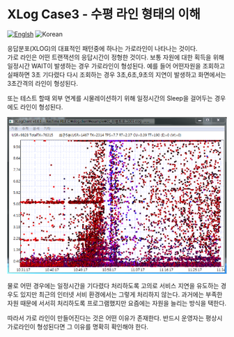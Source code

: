 # XLog Case3 - 수평 라인 형태의 이해
[![Englsh](https://img.shields.io/badge/language-English-red.svg)](XLog-Case3.md) ![Korean](https://img.shields.io/badge/language-Korean-blue.svg)

응답분포(XLOG)의 대표적인 패턴중에 하나는 가로라인이 나타나는 것이다.  
가로 라인은 어떤 트랜잭션의 응답시간이 정형한 것이다. 
보통 자원에 대한 획득을 위해 일정시간 WAIT이 발생하는 경우 가로라인이 형성된다.
예를 들어 어떤자원을 조회하고 실패하면 3초 기다렸다 다시 조회하는 경우 3초,6초,9초의 지연이 발생하고
화면에서는 3초간격의 라인이 형성된다.

또는 테스트 할때 외부 연계를 시물레이션하기 위해 일정시간의 Sleep을 걸어두는 경우에도 
라인이 형성된다.

![Horizontal Line](../img/client/xlog_horizontal.png)

물로 어떤 경우에는 일정시간을 기다렸다 처리하도록 고의로 서비스 지연을 유도하는 경우도 있지만
최근의 인터넷 서비 환경에서는 그렇게 처리하지 않는다. 과거에는 부족한 자원 때문에 서서히 처리하도록 프로그램했지만
요즘에는 자원을 늘리는 방식을 택한다. 

따라서 가로 라인이 만들어진다는 것은 어떤 이유가 존재한다. 
반드시 운영자는 평상시 가로라인이 형성된다면 그 이유를 명확히 확인해야 한다.